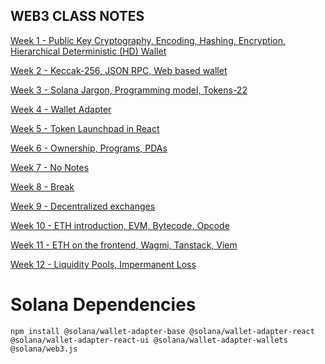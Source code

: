 ## WEB3 CLASS NOTES

[Week 1 - Public Key Cryptography, Encoding, Hashing, Encryption, Hierarchical Deterministic (HD) Wallet](https://projects.100xdevs.com/tracks/public-private-keys/Public-Key-Cryptography-1) 

[Week 2 - Keccak-256, JSON RPC, Web based wallet](https://petal-estimate-4e9.notion.site/Creating-a-web-based-wallet-b628b611dd934ca8b68a2654ac14fdb4)

[Week 3 - Solana Jargon, Programming model, Tokens-22](https://petal-estimate-4e9.notion.site/Solana-Jargon-Programming-model-Tokens-45937002d4c24cda9d02fc02a6dedc1c)

[Week 4 - Wallet Adapter](https://petal-estimate-4e9.notion.site/Wallet-adapter-860feade9cb940cea696eedf4fc61251)

[Week 5 - Token Launchpad in React](https://petal-estimate-4e9.notion.site/Token-launchpad-in-react-f0027bd023d4467ab5eb87d16ab21b40)

[Week 6 - Ownership, Programs, PDAs](https://petal-estimate-4e9.notion.site/Ownership-Authorities-Programs-and-PDAs-b2b8bfeae8064753982be9bd67afbb7b)

[Week 7 - No Notes]()

[Week 8 - Break]()

[Week 9 - Decentralized exchanges](https://petal-estimate-4e9.notion.site/Context-1147dfd1073580fc8712d69b6477cb42)

[Week 10 - ETH introduction, EVM, Bytecode, Opcode](https://www.canva.com/design/DAGTK9Vx3sU/xZr-61ABL0eHGa6aSzVm5A/edit)

[Week 11 - ETH on the frontend, Wagmi, Tanstack, Viem](https://petal-estimate-4e9.notion.site/ETH-on-the-frontend-1227dfd107358015bb15e3e87367db55)

[Week 12 - Liquidity Pools, Impermanent Loss](https://petal-estimate-4e9.notion.site/DEXs-funding-1297dfd107358026b8d1c232caf6dbcd)

# Solana Dependencies

```
npm install @solana/wallet-adapter-base @solana/wallet-adapter-react @solana/wallet-adapter-react-ui @solana/wallet-adapter-wallets @solana/web3.js
```
